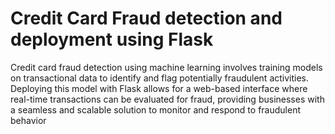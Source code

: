 # Credit Card Fraud detection and deployment using Flask
Credit card fraud detection using machine learning involves training models on transactional data to identify and flag potentially fraudulent activities. Deploying this model with Flask allows for a web-based interface where real-time transactions can be evaluated for fraud, providing businesses with a seamless and scalable solution to monitor and respond to fraudulent behavior
